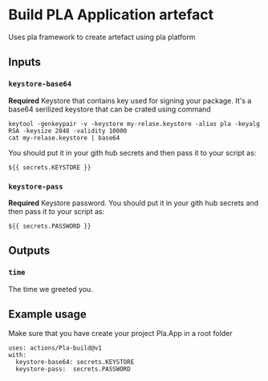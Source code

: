 # Build PLA Application artefact

Uses pla framework to create artefact using pla platform

## Inputs

### `keystore-base64`

**Required** Keystore that contains key used for signing your package. It's a base64 serilized keystore that can be crated using command
```
keytool -genkeypair -v -keystore my-relase.keystore -alias pla -keyalg RSA -keysize 2048 -validity 10000
cat my-relase.keystore | base64
```
You should put it in your gith hub secrets and then pass it to your script as:

```
${{ secrets.KEYSTORE }}
```

### `keystore-pass`

**Required** Keystore password. 
You should put it in your gith hub secrets and then pass it to your script as:
```
${{ secrets.PASSWORD }}
```

## Outputs

### `time`

The time we greeted you.

## Example usage

Make sure that you have create your project Pla.App in a root folder

```
uses: actions/Pla-build@v1
with:
  keystore-base64: secrets.KEYSTORE
  keystore-pass:  secrets.PASSWORD

```

